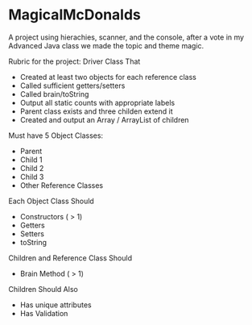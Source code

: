 # MagicalMcDonalds
A project using hierachies, scanner, and the console, after a vote in my Advanced Java class we made the topic and theme magic. 

Rubric for the project:
Driver Class That
 - Created at least two objects for each reference class	
 - Called sufficient getters/setters	
 - Called brain/toString	
 - Output all static counts with appropriate labels	
 - Parent class exists and three childen extend it
 - Created and output an Array / ArrayList of children
   
Must have 5 Object Classes:
 - Parent
 - Child 1
 - Child 2
 - Child 3
 - Other Reference Classes
   
Each Object Class Should
 - Constructors ( > 1)
 - Getters
 - Setters
 - toString
   
Children and Reference Class Should
 - Brain Method ( > 1)
   
Children Should Also
 - Has unique attributes
 - Has Validation
